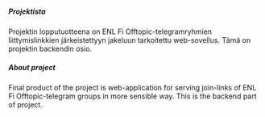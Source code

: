 ##### Projektista

Projektin lopputuotteena on ENL Fi Offtopic-telegramryhmien liittymislinkkien järkeistettyyn jakeluun tarkoitettu web-sovellus. Tämä on projektin backendin osio.

##### About project

Final product of the project is web-application for serving join-links of ENL Fi Offtopic-telegram groups in more sensible way. This is the backend part of project.